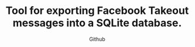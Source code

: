 ---
emoji: "💬"
thumbnail: "messages.png"
title: "Tool for exporting Facebook Takeout messages into a SQLite database."
summary: "A hobby open-source project with its code available on my Github. Feel free to use or modify it!"
subtitle: "Github"
github: "https://github.com/asdfMaciej/fb-messages-parser"
url: "/en/projects/facebook-messages-parser"
weight: 10
---
